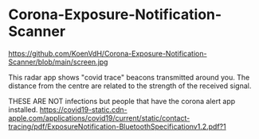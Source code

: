 # Corona-Exposure-Notification-Scanner

https://github.com/KoenVdH/Corona-Exposure-Notification-Scanner/blob/main/screen.jpg

This radar app shows "covid trace" beacons transmitted around you.
The distance from the centre are related to the strength of the received signal.

THESE ARE NOT infections but people that have the corona alert app installed.
https://covid19-static.cdn-apple.com/applications/covid19/current/static/contact-tracing/pdf/ExposureNotification-BluetoothSpecificationv1.2.pdf?1
